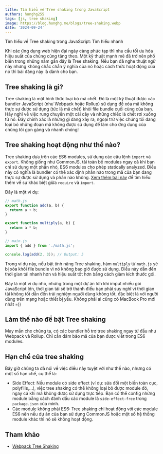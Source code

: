 ```yaml
---
title: Tìm hiểu về Tree shaking trong JavaScript
authors: hunghg255
tags: [js, tree shaking]
image: https://blog.hunghg.me/blogs/tree-shaking.webp
date: '2024-09-24'
---
```


Tìm hiểu về Tree shaking trong JavaScript: Tìm hiểu nhanh

Khi các ứng dụng web hiện đại ngày càng phức tạp thì nhu cầu tối ưu hóa hiệu suất của chúng cũng tăng theo. Một kỹ thuật mạnh mẽ đã trở nên phổ biến trong những năm gần đây là Tree shaking. Nếu bạn đã nghe thuật ngữ này nhưng không chắc chắn ý nghĩa của nó hoặc cách thức hoạt động của nó thì bài đăng này là dành cho bạn.

<!--truncate-->

## Tree shaking là gì?

Tree shaking là một hình thức loại bỏ mã chết. Đó là một kỹ thuật được các bundler JavaScript (như Webpack hoặc Rollup) sử dụng để xóa mã không thực sự được sử dụng (tức là mã chết) khỏi file bundle cuối cùng của bạn. Hãy nghĩ về việc rung chuyển một cái cây và những chiếc lá chết rơi xuống từ nó. Đây chính xác là những gì đang xảy ra, ngoại trừ việc chúng tôi đang loại bỏ những đoạn mã không được sử dụng để làm cho ứng dụng của chúng tôi gọn gàng và nhanh chóng!

## Tree shaking hoạt động như thế nào?

Tree shaking dựa trên các ES6 modules, sử dụng các câu lệnh `import` và `export`. Không giống như CommonJS, tải toàn bộ modules ngay cả khi bạn chỉ sử dụng một phần nhỏ, ES6 modules cho phép statically analyzed. Điều này có nghĩa là bundler có thể xác định phần nào trong mã của bạn đang thực sự được sử dụng và phần nào không. [Xem thêm bài này](https://blog.hunghg.me/blogs/require-vs-import-in-javascript) để tìm hiểu thêm về sự khác biệt giữa `require` và `import`.

Đây là một ví dụ:

```js
// math.js
export function add(a, b) {
  return a + b;
}

export function multiply(a, b) {
  return a * b;
}

// main.js
import { add } from './math.js';

console.log(add(2, 3)); // Output: 5
```

Trong ví dụ này, nếu bật tính năng Tree shaking, hàm `multiply` từ `math.js` sẽ bị xóa khỏi file bundle vì nó không bao giờ được sử dụng. Điều này dẫn đến thời gian tải nhanh hơn và hiệu suất tốt hơn bằng cách giảm kích thước gói.

Đây là một ví dụ nhỏ, nhưng trong một dự án lớn khi imput nhiều gói JavaScript lớn, thời gian tải sẽ trở thành điều bạn phải suy nghĩ vì thời gian tải không tốt dẫn đến trải nghiệm người dùng không tốt, đặc biệt là với người dùng trên mạng hoặc thiết bị yếu. Không phải ai cũng có MacBook Pro mới nhất =))

## Làm thế nào để bật Tree shaking

May mắn cho chúng ta, có các bundler hỗ trợ tree shaking ngay từ đầu như Webpack và Rollup. Chỉ cần đảm bảo mã của bạn được viết trong ES6 modules.

## Hạn chế của tree shaking

Bây giờ chúng ta đã nói về việc điều này tuyệt vời như thế nào, nhưng có một số hạn chế, cụ thể là:

- Side Effect: Nếu module có side effect (ví dụ: sửa đổi một biến toàn cục, polyfills,...), việc tree shaking có thể không loại bỏ được module đó, ngay cả khi mã không được sử dụng trực tiếp. Bạn có thể config những module bằng cách đánh dấu các module là `side-effect-free` trong `package.json` của mình.
- Các module không phải ES6: Tree shaking chỉ hoạt động với các module ES6 nên nếu dự án của bạn sử dụng CommonJS hoặc một số hệ thống module khác thì nó sẽ không hoạt động.

## Tham khảo

- [Webpack Tree Shaking](https://webpack.js.org/guides/tree-shaking/)
